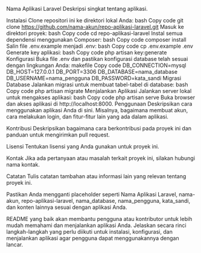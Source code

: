Nama Aplikasi Laravel
Deskripsi singkat tentang aplikasi.

Instalasi
Clone repositori ini ke direktori lokal Anda:
bash
Copy code
git clone https://github.com/nama-akun/repo-aplikasi-laravel.git
Masuk ke direktori proyek:
bash
Copy code
cd repo-aplikasi-laravel
Instal semua dependensi menggunakan Composer:
bash
Copy code
composer install
Salin file .env.example menjadi .env:
bash
Copy code
cp .env.example .env
Generate key aplikasi:
bash
Copy code
php artisan key:generate
Konfigurasi
Buka file .env dan pastikan konfigurasi database telah sesuai dengan lingkungan Anda:
makefile
Copy code
DB_CONNECTION=mysql
DB_HOST=127.0.0.1
DB_PORT=3306
DB_DATABASE=nama_database
DB_USERNAME=nama_pengguna
DB_PASSWORD=kata_sandi
Migrasi Database
Jalankan migrasi untuk membuat tabel-tabel di database:
bash
Copy code
php artisan migrate
Menjalankan Aplikasi
Jalankan server lokal untuk mengakses aplikasi:
bash
Copy code
php artisan serve
Buka browser dan akses aplikasi di http://localhost:8000.
Penggunaan
Deskripsikan cara menggunakan aplikasi Anda di sini. Misalnya, bagaimana membuat akun, cara melakukan login, dan fitur-fitur lain yang ada dalam aplikasi.

Kontribusi
Deskripsikan bagaimana cara berkontribusi pada proyek ini dan panduan untuk mengirimkan pull request.

Lisensi
Tentukan lisensi yang Anda gunakan untuk proyek ini.

Kontak
Jika ada pertanyaan atau masalah terkait proyek ini, silakan hubungi nama kontak.

Catatan
Tulis catatan tambahan atau informasi lain yang relevan tentang proyek ini.

Pastikan Anda mengganti placeholder seperti Nama Aplikasi Laravel, nama-akun, repo-aplikasi-laravel, nama_database, nama_pengguna, kata_sandi, dan konten lainnya sesuai dengan aplikasi Anda.

README yang baik akan membantu pengguna atau kontributor untuk lebih mudah memahami dan menjalankan aplikasi Anda. Jelaskan secara rinci langkah-langkah yang perlu diikuti untuk instalasi, konfigurasi, dan menjalankan aplikasi agar pengguna dapat menggunakannya dengan lancar.
